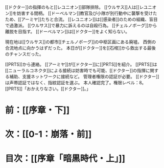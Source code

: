 [[ドクター]]の指揮のもと[[レユニオン]]部隊排除。
[[ウルサス]]人は[[レユニオン]]を妨害する間柄。
[[ドーベルマン]]教官及び小隊が別行動中に襲撃を受けたため、[[アーミヤ]]たちと合流。
[[レユニオン]]は[[感染者]]のための組織、盲目で過激派。
[[ウルサス]]で暴力に訴えるのは自殺行為。
[[チェルノボーグ]]から離脱を目指す。
[[ドーベルマン]]は[[ドクター]]をよく知らない。

現在地は[[ウルサス]]の都市[[チェルノボーグ]]の中枢区画にある廃墟。
西側の合流地点に向かうはずだった。
本日が[[ドクター]]を[[石棺]]から救出する最後のチャンスだった。

[[PRTS]]から連絡。
[[アーミヤ]]が[[ドクター]]に[[PRTS]]を紹介。
[[PRTS]]は[[ニューラルコネクタ]]による接続は妨害時でも可能、[[ドクター]]の指揮に関する補助、支援ネットワークに接続など。
管理者権限の認証が必要。
[[ドクター]]は声帯認証ではなく、指紋認証を選ぶ。
本人確認完了。権限レベル：8。
[[PRTS]]「おかえりなさい。[[ドクター]]。」

# 前：[[序章・下]]
# 次：[[0-1：崩落・前]]
# 目次：[[序章「暗黒時代・上」]]
